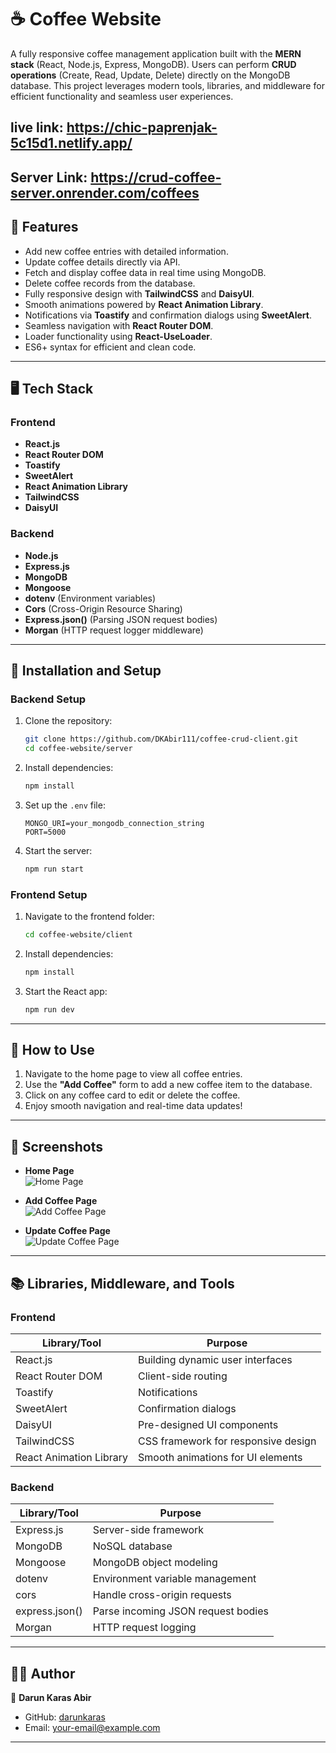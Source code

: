 # ☕ Coffee Website  

A fully responsive coffee management application built with the **MERN stack** (React, Node.js, Express, MongoDB). Users can perform **CRUD operations** (Create, Read, Update, Delete) directly on the MongoDB database. This project leverages modern tools, libraries, and middleware for efficient functionality and seamless user experiences.  


## live link: https://chic-paprenjak-5c15d1.netlify.app/
## Server Link: https://crud-coffee-server.onrender.com/coffees
## 🌟 Features  

- Add new coffee entries with detailed information.  
- Update coffee details directly via API.  
- Fetch and display coffee data in real time using MongoDB.  
- Delete coffee records from the database.  
- Fully responsive design with **TailwindCSS** and **DaisyUI**.  
- Smooth animations powered by **React Animation Library**.  
- Notifications via **Toastify** and confirmation dialogs using **SweetAlert**.  
- Seamless navigation with **React Router DOM**.  
- Loader functionality using **React-UseLoader**.  
- ES6+ syntax for efficient and clean code.  

---

## 🖥️ Tech Stack  

### Frontend  
- **React.js**  
- **React Router DOM**  
- **Toastify**  
- **SweetAlert**  
- **React Animation Library**  
- **TailwindCSS**  
- **DaisyUI**  

### Backend  
- **Node.js**  
- **Express.js**  
- **MongoDB**  
- **Mongoose**  
- **dotenv** (Environment variables)  
- **Cors** (Cross-Origin Resource Sharing)  
- **Express.json()** (Parsing JSON request bodies)  
- **Morgan** (HTTP request logger middleware)  

---

## 🚀 Installation and Setup  

### Backend Setup  
1. Clone the repository:  
   ```bash  
   git clone https://github.com/DKAbir111/coffee-crud-client.git 
   cd coffee-website/server  
   ```  
2. Install dependencies:  
   ```bash  
   npm install  
   ```  
3. Set up the `.env` file:  
   ```env  
   MONGO_URI=your_mongodb_connection_string  
   PORT=5000  
   ```  
4. Start the server:  
   ```bash  
   npm run start  
   ```  

### Frontend Setup  
1. Navigate to the frontend folder:  
   ```bash  
   cd coffee-website/client  
   ```  
2. Install dependencies:  
   ```bash  
   npm install  
   ```  
3. Start the React app:  
   ```bash  
   npm run dev  
   ```  

---

## 🎯 How to Use  

1. Navigate to the home page to view all coffee entries.  
2. Use the **"Add Coffee"** form to add a new coffee item to the database.  
3. Click on any coffee card to edit or delete the coffee.  
4. Enjoy smooth navigation and real-time data updates!  

---

## 📸 Screenshots  

- **Home Page**  
  ![Home Page](https://i.ibb.co.com/Wzkm4rC/Screenshot-2024-11-27-at-11-26-34-PM.png)  

- **Add Coffee Page**  
  ![Add Coffee Page](https://i.ibb.co.com/wQVcqrh/Screenshot-2024-11-27-at-11-27-43-PM.png)  

- **Update Coffee Page**  
  ![Update Coffee Page](https://i.ibb.co.com/Y2FWBXQ/Screenshot-2024-11-27-at-11-28-37-PM.png)  

---

## 📚 Libraries, Middleware, and Tools  

### Frontend  
| Library/Tool       | Purpose                                   |  
|--------------------|-------------------------------------------|  
| React.js           | Building dynamic user interfaces         |  
| React Router DOM   | Client-side routing                      |  
| Toastify           | Notifications                            |  
| SweetAlert         | Confirmation dialogs                     |  
| DaisyUI            | Pre-designed UI components               |  
| TailwindCSS        | CSS framework for responsive design      |  
| React Animation Library | Smooth animations for UI elements   |  

### Backend  
| Library/Tool       | Purpose                                   |  
|--------------------|-------------------------------------------|  
| Express.js         | Server-side framework                    |  
| MongoDB            | NoSQL database                           |  
| Mongoose           | MongoDB object modeling                  |  
| dotenv             | Environment variable management          |  
| cors               | Handle cross-origin requests             |  
| express.json()     | Parse incoming JSON request bodies       |  
| Morgan             | HTTP request logging                     |  

---


## 🧑‍💻 Author  

👤 **Darun Karas Abir**  
- GitHub: [darunkaras](https://github.com/DKAbir111)  
- Email: [your-email@example.com](mailto:darun15-14188@diu.edu.bd)  

---
